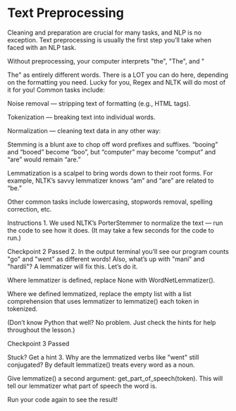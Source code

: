 # Text Preprocessing

Cleaning and preparation are crucial for many tasks,
and NLP is no exception. Text preprocessing is
usually the first step you’ll take when
faced with an NLP task.

Without preprocessing, your computer interprets "the",
"The", and "<p>The" as entirely different words.
There is a LOT you can do here, depending on
the formatting you need. Lucky for you,
Regex and NLTK will do most of it for you!
Common tasks include:

Noise removal — stripping text of formatting
 (e.g., HTML tags).

Tokenization — breaking text into individual words.

Normalization — cleaning text data in any other way:

Stemming is a blunt axe to chop off word prefixes and
suffixes. “booing” and “booed” become “boo”,
but “computer” may become “comput” and
“are” would remain “are.”

Lemmatization is a scalpel to bring words down
to their root forms. For example, NLTK’s savvy
lemmatizer knows “am” and “are” are related
to “be.”

Other common tasks include lowercasing,
stopwords removal, spelling correction, etc.

Instructions
1.
We used NLTK’s PorterStemmer to normalize the text
— run the code to see how it does.
(It may take a few seconds for the code to run.)

Checkpoint 2 Passed
2.
In the output terminal you’ll see our program counts
"go" and "went" as different words!
Also, what’s up with "mani" and "hardli"?
A lemmatizer will fix this. Let’s do it.

Where lemmatizer is defined,
replace None with WordNetLemmatizer().

Where we defined lemmatized,
replace the empty list with a list comprehension
that uses lemmatizer to lemmatize() each token in tokenized.

(Don’t know Python that well? No problem.
Just check the hints for help throughout the lesson.)

Checkpoint 3 Passed

Stuck? Get a hint
3.
Why are the lemmatized verbs like "went" still
conjugated? By default lemmatize() treats every word
as a noun.

Give lemmatize() a second argument:
get_part_of_speech(token). This will tell our
lemmatizer what part of speech the word is.

Run your code again to see the result!
